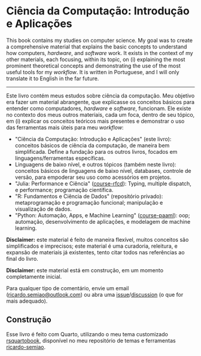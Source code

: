# Ciência da Computação: Introdução e Aplicações

This book contains my studies on computer science. My goal was to create a comprehensive material that explains the basic concepts to understand how computers, _hardware_, and _software_ work. It exists in the context of my other materials, each focusing, within its topic, on (i) explaining the most prominent theoretical concepts and demonstrating the use of the most useful tools for my _workflow_. It is written in Portuguese, and I will only translate it to English in the far future.

---

Este livro contém meus estudos sobre ciência da computação. Meu objetivo era fazer um material abrangente, que explicasse os conceitos básicos para entender como computadores, _hardware_ e _software_, funcionam. Ele existe no contexto dos meus outros materiais, cada um foca, dentro de seu tópico, em (i) explicar os conceitos teóricos mais presentes e demonstrar o uso das ferramentas  mais úteis para meu _workflow_:

- "Ciência da Computação: Introdução e Aplicações" (este livro): conceitos básicos de ciência da computação, de maneira bem simplificada. Define a fundação para os outros livros, focados em linguagens/ferramentas específicas.
- Linguagens de baixo nível, e outros tópicos (também neste livro): conceitos básicos de linguagens de baixo nível, databases, controle de versão, para empoderar seu uso como acessórios em projetos.
- "Julia: Performance e Ciência" ([course-rfcd](https://ricardo-semiao.github.io/course-rfcd/)): Typing, multiple dispatch, e performance; programação científica.
- "R: Fundamentos e Ciência de Dados" (repositório privado): metaprogramação e programação funcional; manipulação e visualização de dados.
- "Python: Automação, Apps, e Machine Learning" ([course-paaml](https://ricardo-semiao.github.io/course-paaml/)): oop; automação, desenvolvimento de aplicações, e modelagem de machine learning.

**Disclaimer:** este material é feito de maneira flexível, muitos conceitos são simplificados e imprecisos; este material é uma curadoria, releitura, e expansão de materiais já existentes, tento citar todos nas referências ao final do livro.

**Disclaimer:** este material está em construção, em um momento completamente inicial.

Para qualquer tipo de comentário, envie um email ([ricardo.semiao@outlook.com](mailto:ricardo.semiao@outlook.com)) ou abra uma [issue](https://github.com/ricardo-semiao/course-ccia/issues)/[discussion](https://github.com/ricardo-semiao/course-ccia/discussions) (o que for mais adequado).


## Construção

Esse livro é feito com Quarto, utilizando o meu tema customizado [rsquartobook](https://github.com/ricardo-semiao/ricardo-semiao/tree/main/themes/rsquartobook), disponível no meu repositório de temas e ferramentas [ricardo-semiao](https://github.com/ricardo-semiao/ricardo-semiao).
